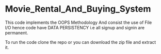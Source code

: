 # Movie_Rental_And_Buying_System
This code implements the OOPS Methodology
And consist the use of File I/O hence code have DATA PERSISTENCY i.e all signup and signin are permanent.

To  run  the  code  clone  the  repo  or  you  can  download  the  zip  file  and  extract  it.
